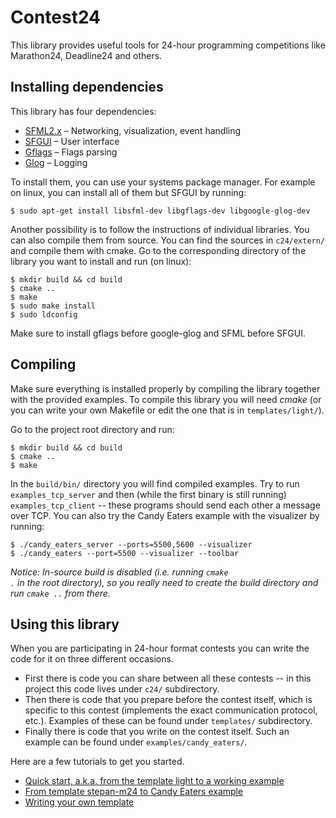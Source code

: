 # Contest24
This library provides useful tools for 24-hour programming competitions like
Marathon24, Deadline24 and others.

## Installing dependencies
This library has four dependencies:
* [SFML2.x](https://github.com/SFML/SFML) &ndash; Networking, visualization,
  event handling
* [SFGUI](https://github.com/TankOs/SFGUI) &ndash; User interface
* [Gflags](https://github.com/gflags/gflags) &ndash; Flags parsing
* [Glog](https://github.com/google/glog) &ndash; Logging

To install them, you can use your systems package manager. For example on
linux, you can install all of them but SFGUI by running:
<pre><code>$ sudo apt-get install libsfml-dev libgflags-dev libgoogle-glog-dev</code></pre>
Another possibility is to follow the instructions of individual libraries. You
can also compile them from source. You can find the sources in
<code>c24/extern/</code> and compile them with cmake. Go to the corresponding
directory of the library you want to install and run (on linux):
<pre><code>$ mkdir build && cd build
$ cmake ..
$ make
$ sudo make install
$ sudo ldconfig
</code></pre>
Make sure to install gflags before google-glog and SFML before SFGUI.

## Compiling
Make sure everything is installed properly by compiling the library together
with the provided examples. To compile this library you will need *cmake*
(or you can write your own Makefile or edit the one that is in
<code>templates/light/</code>).

Go to the project root directory and run:
<pre>
<code>$ mkdir build && cd build
$ cmake ..
$ make
</code></pre>

In the <code>build/bin/</code> directory you will find compiled examples. Try
to run <code>examples_tcp_server</code> and then (while the first binary is
still running) <code>examples_tcp_client</code> -- these programs should send
each other a message over TCP. You can also try the Candy Eaters example with
the visualizer by running:
<pre><code>$ ./candy_eaters_server --ports=5500,5600 --visualizer</code>
<code>$ ./candy_eaters --port=5500 --visualizer --toolbar</code></pre>

*Notice: In-source build is disabled (i.e. running <code>cmake .</code> in the
root directory), so you really need to create the build directory and run
<code>cmake ..</code> from there.*

## Using this library
When you are participating in 24-hour format contests you can write the code
for it on three different occasions.
* First there is code you can share between all these contests -- in this
  project this code lives under <code>c24/</code> subdirectory.
* Then there is code that you prepare before the contest itself, which is
  specific to this contest (implements the exact communication protocol, etc.).
  Examples of these can be found under <code>templates/</code> subdirectory.
* Finally there is code that you write on the contest itself. Such an example
  can be found under <code>examples/candy_eaters/</code>.

Here are a few tutorials to get you started.
* [Quick start, a.k.a. from the template light to a working
  example](tutorials/QuickStart.md)
* [From template stepan-m24 to Candy Eaters example](tutorials/CandyEaters.md)
* [Writing your own template](tutorials/CreatingTemplates.md)
